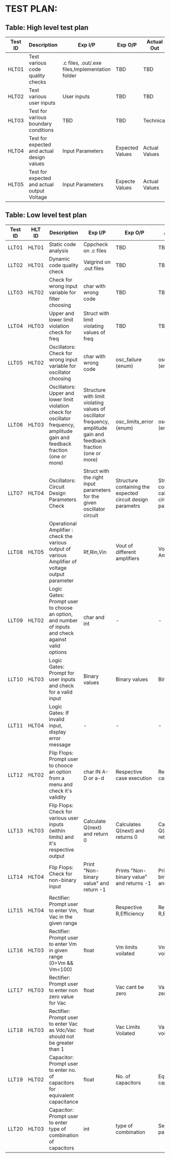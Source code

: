 # TEST PLAN:

## Table: High level test plan

| **Test ID** | **Description**                                              | **Exp I/P** | **Exp O/P** | **Actual Out** |**Type Of Test**  |    
|-------------|--------------------------------------------------------------|------------|-------------|----------------|------------------|
|HLT01     | Test various code quality checks | .c files, .out/.exe files,Implementation folder | TBD | TBD | Technical |
|HLT02     | Test various user inputs | User inputs | TBD | TBD | Scenario/Technical|
|HLT03     | Test for various boundary conditions | TBD | TBD | Technical |
|HLT04     | Test for expected and actual design values | Input Parameters | Expected Values | Actual Values | Technical |
|HLT05     | Test  for expected and actual output Voltage| Input Parameters| Expecte Values | Actual Values |  Technical|
## Table: Low level test plan

| **Test ID** | **HLT ID** | **Description**                                              | **Exp I/P** | **Exp O/P** | **Actual Out** |**Type Of Test**  |    
|-------------|-----|--------------------------------------------------------------|------------|-------------|----------------|------------------|
| LLT01  | HLT01 | Static code analysis | Cppcheck on .c files | TBD | TBD | Technical |
| LLT02  | HLT01 | Dynamic code quality check | Valgrind on .out files | TBD | TBD | Technical |
| LLT03  | HLT02 | Check for wrong input variable for filter choosing | char with wrong code | TBD | TBD | Scenario/Technical |
| LLT04  | HLT03 | Upper and lower limit violation check for freq | Struct with limit violating values of freq | TBD | TBD | Scenario/Technical |
| LLT05  | HLT02 | Oscillators: Check for wrong input variable for oscillator choosing  | char with wrong code | osc_failure (enum) | osc_failure (enum) | Scenario/Technical |
| LLT06  | HLT03 | Oscillators: Upper and lower limit violation check for oscillator frequency, amplitude gain and feedback fraction (one or more) | Structure with limit violating values of oscillator frequency, amplitude gain and feedback fraction (one or more) | osc_limits_error (enum) | osc_limits_error (enum) | Scenario/Technical |
| LLT07  | HLT04 | Oscillators: Circuit Design Parameters Check | Struct with the right input parameters for the given oscillator circuit | Structure containing the expected circuit design parametrs  | Structure containing the calculated circuit design parameters | Technical |
|LLT08   |  HLT05 | Operational Amplifier : check the various output of various Amplifier of voltage output parameter| Rf,Rin,Vin|Vout of different amplifiers|Vout of differnt Amplifier |Technical|
| LLT09 | HLT02 | Logic Gates: Prompt user to choose an option, and number of inputs and check against valid options | char and int | - | - | Scenario based |
| LLT10 | HLT03 | Logic Gates: Prompt for user inputs and check for a valid input | Binary values | Binary values | Binary Values | Scenario based/Technical |
| LLT11 | HLT04 | Logic Gates: If invalid input, display error message | - | - | - | Scenario based/Technical |
| LLT12 | HLT02 | Flip Flops: Prompt user to chooce an option from a menu and check it's validity | char IN A-D or a-d | Respective case execution | Respective case execution | Scenario |
| LLT13 | HLT03 | Flip Flops: Check for various user inputs (within limits) and it's respective output | Calculate Q(next) and return 0 | Calculates Q(next) and returns 0 |  Calculates Q(next) and returns 0 | Scenario |
| LLT14 | HLT04 | Flip Flops: Check for non-binary input | Print "Non-binary value" and return -1 | Prints "Non-binary value" and returns -1 | Prints "Non-binary value" and returns -1 | Scenario |
| LLT15 | HLT04 | Rectifier: Prompt user to enter Vm, Vac in the given range | float  | Respective R,Efficiency | Respective R,Efficiency  | Technical |
| LLT16 | HLT03 | Rectifier: Prompt user to enter Vm in given range (0>Vm && Vm<100) | float  | Vm limits voilated | Vm limits voilated | Technical |
| LLT17 | HLT03 | Rectifier: Prompt user to enter non zero value for Vac  | float  | Vac cant be zero | Vac cant be zero | Technical |
| LLT18 | HLT03 | Rectifier: Prompt user to enter Vac as Vdc/Vac should not be greater than 1 | float  | Vac Limits Voilated | Vac limits voilated | Technical |
| LLT19 | HLT02 | Capacitor: Prompt user to enter no. of capacitors for equivalent capacitance | float | No. of capacitors | Equivalent capacitance | Technical | 
| LLT20 | HLT03 |Capacitor: Prompt user to enter type of combination of capacitors | int | type of combination | Series or parallel | Technical |
